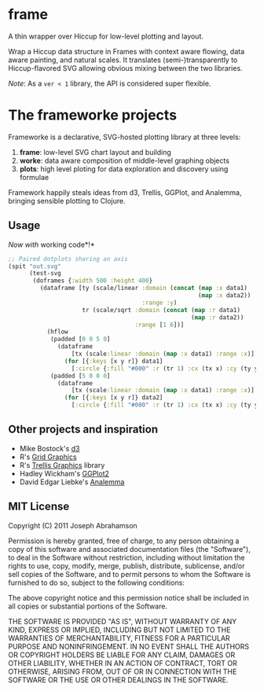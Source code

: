 # frame

A thin wrapper over Hiccup for low-level plotting and layout.

Wrap a Hiccup data structure in Frames with context aware flowing,
data aware painting, and natural scales. It translates (semi-)transparently 
to Hiccup-flavored SVG allowing obvious mixing between the two libraries.

*Note*: As a `ver < 1` library, the API is considered super flexible.

# The frameworke projects

Frameworke is a declarative, SVG-hosted plotting library at three levels: 

1. **frame**: low-level SVG chart layout and building
2. **worke**: data aware composition of middle-level graphing objects
3. **plots**: high level ploting for data exploration and discovery using formulae

Framework happily steals ideas from d3, Trellis, GGPlot, and Analemma, bringing 
sensible plotting to Clojure.

## Usage

*Now with* working code*!*

````clojure
;; Paired dotplots sharing an axis
(spit "out.svg"
      (test-svg
       (doframes {:width 500 :height 400}
         (dataframe [ty (scale/linear :domain (concat (map :x data1)
                                                      (map :x data2))
                                      :range :y)
                     tr (scale/sqrt :domain (concat (map :r data1)
                                                    (map :r data2))
                                    :range [1 6])]
           (hflow
            (padded [0 0 5 0]
              (dataframe
                  [tx (scale:linear :domain (map :x data1) :range :x)]
                (for [{:keys [x y r]} data1]
                  [:circle {:fill "#000" :r (tr 1) :cx (tx x) :cy (ty y)}])))
            (padded [5 0 0 0]
              (dataframe
                  [tx (scale:linear :domain (map :x data1) :range :x)]
                (for [{:keys [x y r]} data2]
                  [:circle {:fill "#000" :r (tr 1) :cx (tx x) :cy (ty y)}]))))))))
````

## Other projects and inspiration
* Mike Bostock's [d3](http://mbostock.github.com/d3/)
* R's [Grid Graphics](http://www.stat.auckland.ac.nz/~paul/grid/grid.html)
* R's [Trellis Graphics](http://www.stat.auckland.ac.nz/~paul/RGraphics/chapter4.pdf) library
* Hadley Wickham's [GGPlot2](http://www.stat.auckland.ac.nz/~paul/RGraphics/chapter4.pdf)
* David Edgar Liebke's [Analemma](http://liebke.github.com/analemma/)

## MIT License

Copyright (C) 2011 Joseph Abrahamson

Permission is hereby granted, free of charge, to any person obtaining a copy
of this software and associated documentation files (the "Software"), to deal
in the Software without restriction, including without limitation the rights
to use, copy, modify, merge, publish, distribute, sublicense, and/or sell
copies of the Software, and to permit persons to whom the Software is
furnished to do so, subject to the following conditions:

The above copyright notice and this permission notice shall be included in
all copies or substantial portions of the Software.

THE SOFTWARE IS PROVIDED "AS IS", WITHOUT WARRANTY OF ANY KIND, EXPRESS OR
IMPLIED, INCLUDING BUT NOT LIMITED TO THE WARRANTIES OF MERCHANTABILITY,
FITNESS FOR A PARTICULAR PURPOSE AND NONINFRINGEMENT. IN NO EVENT SHALL THE
AUTHORS OR COPYRIGHT HOLDERS BE LIABLE FOR ANY CLAIM, DAMAGES OR OTHER
LIABILITY, WHETHER IN AN ACTION OF CONTRACT, TORT OR OTHERWISE, ARISING FROM,
OUT OF OR IN CONNECTION WITH THE SOFTWARE OR THE USE OR OTHER DEALINGS IN
THE SOFTWARE.

